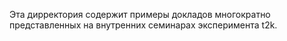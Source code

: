 Эта дирректория содержит примеры докладов многократно представленных на внутренних семинарах эксперимента t2k. 
